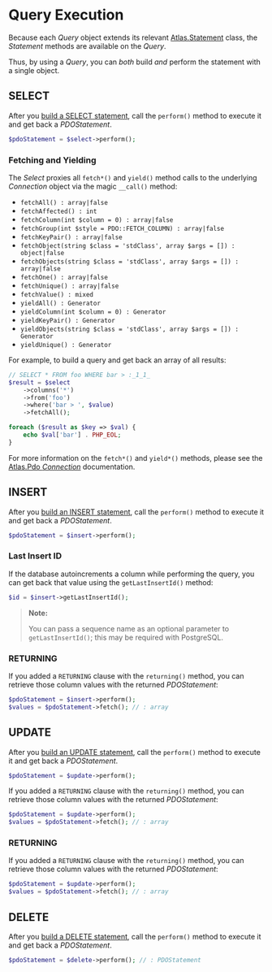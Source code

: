 # Query Execution

Because each _Query_ object extends its relevant
[Atlas.Statement](http://atlasphp.io/dymaxion/statement) class,
the _Statement_ methods are available on the _Query_.

Thus, by using a _Query_, you can *both* build *and* perform the statement with
a single object.

## SELECT

After you [build a SELECT statement](http://atlasphp.io/dymaxion/statement/select),
call the `perform()` method to execute it and get back a _PDOStatement_.

```php
$pdoStatement = $select->perform();
```

### Fetching and Yielding

The _Select_ proxies all `fetch*()` and `yield()` method calls to the underlying
_Connection_ object via the magic `__call()` method:

- `fetchAll() : array|false`
- `fetchAffected() : int`
- `fetchColumn(int $column = 0) : array|false`
- `fetchGroup(int $style = PDO::FETCH_COLUMN) : array|false`
- `fetchKeyPair() : array|false`
- `fetchObject(string $class = 'stdClass', array $args = []) : object|false`
- `fetchObjects(string $class = 'stdClass', array $args = []) : array|false`
- `fetchOne() : array|false`
- `fetchUnique() : array|false`
- `fetchValue() : mixed`
- `yieldAll() : Generator`
- `yieldColumn(int $column = 0) : Generator`
- `yieldKeyPair() : Generator`
- `yieldObjects(string $class = 'stdClass', array $args = []) : Generator`
- `yieldUnique() : Generator`

For example, to build a query and get back an array of all results:

```php
// SELECT * FROM foo WHERE bar > :_1_1_
$result = $select
    ->columns('*')
    ->from('foo')
    ->where('bar > ', $value)
    ->fetchAll();

foreach ($result as $key => $val) {
    echo $val['bar'] . PHP_EOL;
}
```

For more information on the `fetch*()` and `yield*()` methods, please see the
[Atlas.Pdo _Connection_](http://atlasphp.io/dymaxion/pdo/connection.html)
documentation.

## INSERT

After you [build an INSERT statement](http://atlasphp.io/dymaxion/statement/insert),
call the `perform()` method to execute it and get back a _PDOStatement_.

```php
$pdoStatement = $insert->perform();
```

### Last Insert ID

If the database autoincrements a column while performing the query, you can get
back that value using the `getLastInsertId()` method:

```php
$id = $insert->getLastInsertId();
```

> **Note:**
>
> You can pass a sequence name as an optional parameter to `getLastInsertId()`;
> this may be required with PostgreSQL.

### RETURNING

If you added a `RETURNING` clause with the `returning()` method, you can
retrieve those column values with the returned _PDOStatement_:

```php
$pdoStatement = $insert->perform();
$values = $pdoStatement->fetch(); // : array
```

## UPDATE

After you [build an UPDATE statement](http://atlasphp.io/dymaxion/statement/update),
call the `perform()` method to execute it and get back a _PDOStatement_.

```php
$pdoStatement = $update->perform();
```

If you added a `RETURNING` clause with the `returning()` method, you can
retrieve those column values with the returned _PDOStatement_:

```php
$pdoStatement = $update->perform();
$values = $pdoStatement->fetch(); // : array
```

### RETURNING

If you added a `RETURNING` clause with the `returning()` method, you can
retrieve those column values with the returned _PDOStatement_:

```php
$pdoStatement = $update->perform();
$values = $pdoStatement->fetch(); // : array
```

## DELETE

After you [build a DELETE statement](http://atlasphp.io/dymaxion/statement/delete),
call the `perform()` method to execute it and get back a _PDOStatement_.

```php
$pdoStatement = $delete->perform(); // : PDOStatement
```
